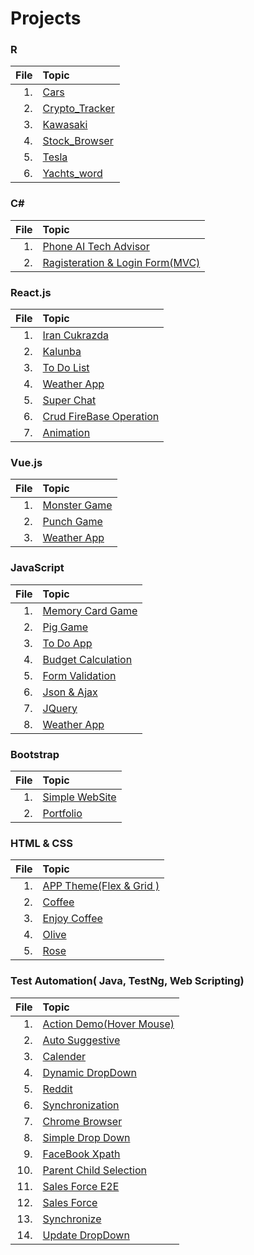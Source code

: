 # Projects

### R

| File | Topic                                                                                  |
| ---: | :------------------------------------------------------------------------------------- |
|   1. | [ Cars ](https://github.com/jafarimahdi/Projects/tree/main/R/Cars)                     |
|   2. | [ Crypto_Tracker ](https://github.com/jafarimahdi/Projects/tree/main/R/Crypto_tracker) |
|   3. | [ Kawasaki ](https://github.com/jafarimahdi/Projects/tree/main/R/Kawasuki)             |
|   4. | [ Stock_Browser ](https://github.com/jafarimahdi/Projects/tree/main/R/Stock_Browser)   |
|   5. | [ Tesla](https://github.com/jafarimahdi/Projects/tree/main/R/Tesla)                    |
|   6. | [ Yachts_word ](https://github.com/jafarimahdi/Projects/tree/main/R/Yachts_world)      |

### C#

| File | Topic                                                                                                                   |
| ---: | :---------------------------------------------------------------------------------------------------------------------- |
|   1. | [ Phone AI Tech Advisor ](https://github.com/jafarimahdi/C_Sharp/tree/main/Project/PhoneAiTechAdvisor/PhoneAiTechAdvisor) |
|   2. | [ Ragisteration & Login Form(MVC) ](https://github.com/jafarimahdi/C_Sharp/tree/main/Project/RagisterAndLogin-form/RagisterAndLogin-form) |

### React.js

| File | Topic                                                                                      |
| ---: | :----------------------------------------------------------------------------------------- |
|   1. | [ Iran Cukrazda ](https://github.com/jafarimahdi/ReactJs/tree/main/irancukrazda) |
|   2. | [ Kalunba ](https://github.com/jafarimahdi/ReactJs/tree/main/kalunba)            |
|   3. | [ To Do List ](https://github.com/jafarimahdi/ReactJs/tree/main/todo-list)       |
|   4. | [ Weather App ](https://github.com/jafarimahdi/ReactJs/tree/main/weather-app)    |
|   5. | [ Super Chat ](https://github.com/jafarimahdi/ReactJs/tree/main/superchat)    |
|   6. | [ Crud FireBase Operation ](https://github.com/jafarimahdi/ReactJs/tree/main/crud_firebase-operation)    |
|   7. | [ Animation ](https://github.com/jafarimahdi/ReactJs/tree/main/animation)    |


### Vue.js

| File | Topic                                                                                      |
| ---: | :----------------------------------------------------------------------------------------- |
|   1. | [ Monster Game ](https://github.com/jafarimahdi/Vuejs/tree/master/monster-game) |
|   2. | [ Punch Game ](https://github.com/jafarimahdi/Vuejs/tree/master/punchGame)            |
|   3. | [ Weather App ](https://github.com/jafarimahdi/Vuejs/tree/master/secound-weather)       |

### JavaScript

| File | Topic                                                                                               |
| ---: | :-------------------------------------------------------------------------------------------------- |
|   1. | [ Memory Card Game ](https://github.com/jafarimahdi/NextStep-Training/tree/main/javaScript/memory_card_game) |
|   2. | [ Pig Game ](https://github.com/jafarimahdi/NextStep-Training/tree/main/javaScript/pig-Game)                 |
|   3. | [ To Do App ](https://github.com/jafarimahdi/NextStep-Training/tree/main/javaScript/todoApp-1)               |
|   4. | [ Budget Calculation ](https://github.com/jafarimahdi/NextStep-Training/tree/main/javaScript/budgety)        |
|   5. | [ Form Validation ](https://github.com/jafarimahdi/NextStep-Training/tree/main/javaScript/Form_validation)   |
|   6. | [ Json & Ajax ](https://github.com/jafarimahdi/NextStep-Training/tree/main/javaScript/json%20%26%20Ajax)     |
|   7. | [ JQuery ](https://github.com/jafarimahdi/NextStep-Training/blob/main/jQuery/todoList.html)                     |
|   8. | [ Weather App](https://github.com/jafarimahdi/NextStep-Training/tree/main/javaScript/weather)                |

### Bootstrap

| File | Topic                                                                                          |
| ---: | :--------------------------------------------------------------------------------------------- |
|   1. | [ Simple WebSite ](https://github.com/jafarimahdi/NextStep-Training/tree/main/Bootstrap/Simple-WebSite) |
|   2. | [ Portfolio ](https://github.com/jafarimahdi/NextStep-Training/tree/main/Bootstrap/portfolio)           |

### HTML & CSS

| File | Topic                                                                                                         |
| ---: | :------------------------------------------------------------------------------------------------------------ |
|   1. | [ APP Theme(Flex & Grid ) ](https://github.com/jafarimahdi/NextStep-Training/tree/main/Html%26Css/AppTheme(Flex-Grid)) |
|   2. | [ Coffee ](https://github.com/jafarimahdi/NextStep-Training/tree/main/Html%26Css/Coffee)                                 |
|   3. | [ Enjoy Coffee ](https://github.com/jafarimahdi/NextStep-Training/tree/main/Html%26Css/Enjoy_Coffee)                     |
|   4. | [ Olive ](https://github.com/jafarimahdi/NextStep-Training/tree/main/Html%26Css/Olive)                                   |
|   5. | [ Rose ](https://github.com/jafarimahdi/NextStep-Training/tree/main/Html%26Css/Rose)                                     |


### Test Automation( Java, TestNg, Web Scripting)

| File | Topic                                                                                                         |
| ---: | :------------------------------------------------------------------------------------------------------------ |
|   1. | [ Action Demo(Hover Mouse) ](https://github.com/jafarimahdi/Test_Automation/blob/master/java/webdriver-1/src/webDriver/ActionDemo_HoverMouse.java) |
|   2. | [ Auto Suggestive ](https://github.com/jafarimahdi/Test_Automation/blob/master/java/webdriver-1/src/webDriver/AutoSaggestive.java)                                 |
|   3. | [ Calender ](https://github.com/jafarimahdi/Test_Automation/blob/master/java/webdriver-1/src/webDriver/Calander.java)                     |
|   4. | [ Dynamic DropDown ](https://github.com/jafarimahdi/Test_Automation/blob/master/java/webdriver-1/src/webDriver/Dynamic_dropDown.java)                                   |
|   5. | [ Reddit ](https://github.com/jafarimahdi/Test_Automation/blob/master/java/webdriver-1/src/webDriver/Reddit.java)                                     |
|   6. | [ Synchronization ](https://github.com/jafarimahdi/Test_Automation/blob/master/java/webdriver-1/src/webDriver/Synchroniztion.java) |
|   7. | [ Chrome Browser ](https://github.com/jafarimahdi/Test_Automation/blob/master/java/webdriver-1/src/webDriver/chromeBrowser.java)                                 |
|   8. | [ Simple Drop Down ](https://github.com/jafarimahdi/Test_Automation/blob/master/java/webdriver-1/src/webDriver/drop_down.java)                     |
|   9. | [ FaceBook Xpath ](https://github.com/jafarimahdi/Test_Automation/blob/master/java/webdriver-1/src/webDriver/facebookXpath.java)                                   |
|   10. | [ Parent Child Selection ](https://github.com/jafarimahdi/Test_Automation/blob/master/java/webdriver-1/src/webDriver/parent_child_relation.java)        |
|   11. | [ Sales Force E2E ](https://github.com/jafarimahdi/Test_Automation/blob/master/java/webdriver-1/src/webDriver/salesForceE2E.java) |
|   12. | [ Sales Force ](https://github.com/jafarimahdi/Test_Automation/blob/master/java/webdriver-1/src/webDriver/salesforce.java)                                 |
|   13. | [ Synchronize ](https://github.com/jafarimahdi/Test_Automation/blob/master/java/webdriver-1/src/webDriver/synchroniz.java)                     |
|   14. | [ Update DropDown ](https://github.com/jafarimahdi/Test_Automation/blob/master/java/webdriver-1/src/webDriver/updateDropDown.java)    

